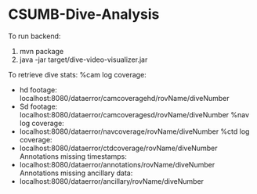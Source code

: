 # CSUMB-Dive-Analysis
To run backend: 
1. mvn package
2. java -jar target/dive-video-visualizer.jar


To retrieve dive stats:
%cam log coverage: 
* hd footage: localhost:8080/dataerror/camcoveragehd/rovName/diveNumber
* Sd footage: localhost:8080/dataerror/camcoveragesd/rovName/diveNumber
%nav log coverage: 
* localhost:8080/dataerror/navcoverage/rovName/diveNumber
%ctd log coverage: 
* localhost:8080/dataerror/ctdcoverage/rovName/diveNumber
Annotations missing timestamps:
* localhost:8080/dataerror/annotations/rovName/diveNumber 
Annotations missing ancillary data:
* localhost:8080/dataerror/ancillary/rovName/diveNumber
